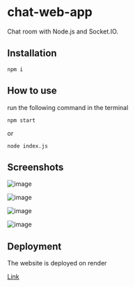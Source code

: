 # chat-web-app
Chat room with Node.js and Socket.IO.

## Installation
```
npm i
```

## How to use
run the following command in the terminal
```
npm start
```
or
```
node index.js
```
## Screenshots
![image](https://github.com/ali-alzaiat/chat-web-app/assets/85239336/4cfd0146-4a23-4008-a187-cfb7a231ceaa)

![image](https://github.com/ali-alzaiat/chat-web-app/assets/85239336/f53eae62-8244-499a-88c3-b3287f3b355d)

![image](https://github.com/ali-alzaiat/chat-web-app/assets/85239336/bcfa6975-dfeb-4863-9650-5fbb88065e37)

![image](https://github.com/ali-alzaiat/chat-web-app/assets/85239336/d0a4c6d2-01f1-4922-a0b4-3d0d7b5082cc)


## Deployment
The website is deployed on render  

[Link](https://chat-5ghn.onrender.com)
